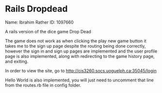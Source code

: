 # Rails Dropdead

Name: Ibrahim Rather
ID: 1097660

A rails version of the dice game Drop Dead

The game does not work as when clicking the play new game button it takes me to the sign up page despite the routing being done correctly, however the sign in and sign up pages are implemented and the user profile page is also implemented, along with redirecting to the game history page, and exiting. 

In order to view the site, go to http://cis3260.socs.uoguelph.ca:35045/login

Hello World is also implemented, you will just need to uncomment that line from the routes.rb file in config folder. 
